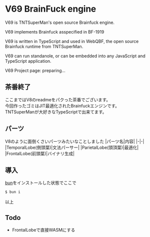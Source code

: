 # V69 BrainFuck engine
V69 is TNTSuperMan's open source Brainfuck engine.

V69 implements Brainfuck asspecified in BF-1919

V69 is written in TypeScript and used in WebQBF, the open source Brainfuck runtime from TNTSuperMan.

V69 can run standanole, or can be embedded into any JavaScript and TypeScript application.

V69 Project page: preparing...

## 茶番終了

ここまではV8のreadmeをパクった茶番でございます。  
今回作ったゴミはJIT最適化されたBrainfuckエンジンです。  
TNTSuperManが大好きなTypeScriptで出来てます。  

## パーツ
V8のように面倒くさいパーツみたいなことしました
|パーツ名|内容|
|-|-|
|TemporalLobe(側頭葉)|文法パーサー|
|ParietalLobe(頭頂葉)|最適化|
|FrontalLobe(前頭葉)|バイナリ生成|

## 導入
[bun](https://bun.sh)をインストールした状態でここで
```bash
$ bun i
```
以上

## Todo
- FrontalLobeで直接WASMにする
